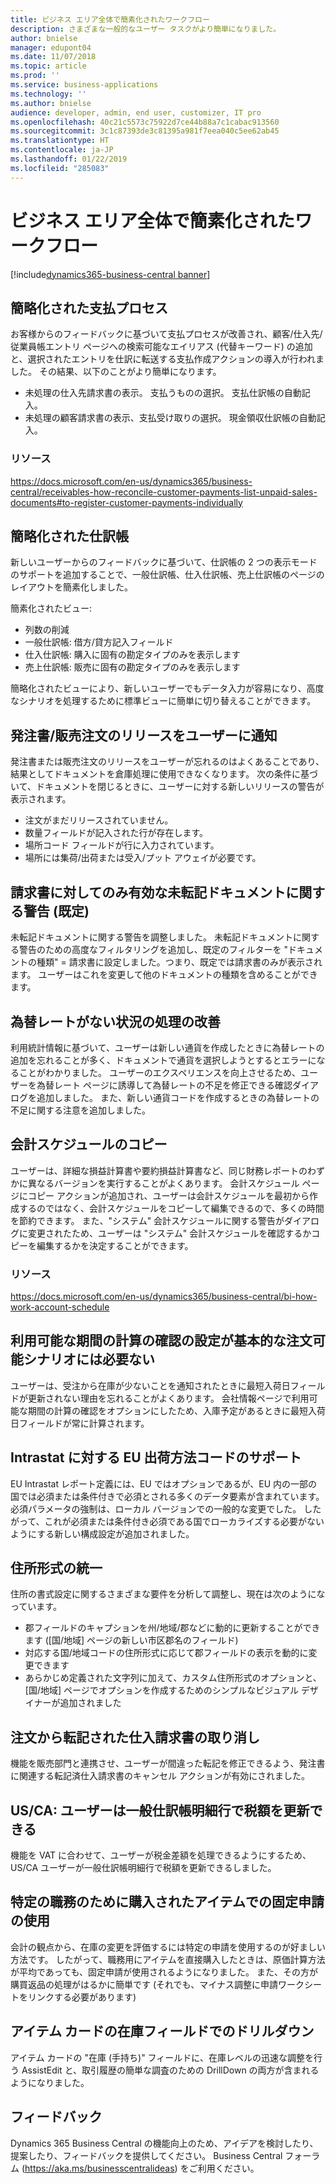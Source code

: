 ```yaml
---
title: ビジネス エリア全体で簡素化されたワークフロー
description: さまざまな一般的なユーザー タスクがより簡単になりました。
author: bnielse
manager: edupont04
ms.date: 11/07/2018
ms.topic: article
ms.prod: ''
ms.service: business-applications
ms.technology: ''
ms.author: bnielse
audience: developer, admin, end user, customizer, IT pro
ms.openlocfilehash: 40c21c5573c75922d7ce44b88a7c1cabac913560
ms.sourcegitcommit: 3c1c87393de3c81395a981f7eea040c5ee62ab45
ms.translationtype: HT
ms.contentlocale: ja-JP
ms.lasthandoff: 01/22/2019
ms.locfileid: "285083"
---
```

# <a name="simpler-workflows-across-business-areas"></a>ビジネス エリア全体で簡素化されたワークフロー

[!include[dynamics365-business-central banner](../includes/dynamics365-business-central.md)]

## <a name="simplified-payment-process"></a>簡略化された支払プロセス

お客様からのフィードバックに基づいて支払プロセスが改善され、顧客/仕入先/従業員帳エントリ ページへの検索可能なエイリアス (代替キーワード) の追加と、選択されたエントリを仕訳に転送する支払作成アクションの導入が行われました。 その結果、以下のことがより簡単になります。

* 未処理の仕入先請求書の表示。 支払うものの選択。 支払仕訳帳の自動記入。
* 未処理の顧客請求書の表示、支払受け取りの選択。 現金領収仕訳帳の自動記入。

### <a name="resources"></a>リソース
https://docs.microsoft.com/en-us/dynamics365/business-central/receivables-how-reconcile-customer-payments-list-unpaid-sales-documents#to-register-customer-payments-individually

## <a name="simplified-journals"></a>簡略化された仕訳帳

新しいユーザーからのフィードバックに基づいて、仕訳帳の 2 つの表示モードのサポートを追加することで、一般仕訳帳、仕入仕訳帳、売上仕訳帳のページのレイアウトを簡素化しました。

簡素化されたビュー:

* 列数の削減
* 一般仕訳帳: 借方/貸方記入フィールド
* 仕入仕訳帳: 購入に固有の勘定タイプのみを表示します
* 売上仕訳帳: 販売に固有の勘定タイプのみを表示します

簡略化されたビューにより、新しいユーザーでもデータ入力が容易になり、高度なシナリオを処理するために標準ビューに簡単に切り替えることができます。

## <a name="remind-user-to-release-purchasesales-order"></a>発注書/販売注文のリリースをユーザーに通知

発注書または販売注文のリリースをユーザーが忘れるのはよくあることであり、結果としてドキュメントを倉庫処理に使用できなくなります。 次の条件に基づいて、ドキュメントを閉じるときに、ユーザーに対する新しいリリースの警告が表示されます。

* 注文がまだリリースされていません。
* 数量フィールドが記入された行が存在します。
* 場所コード フィールドが行に入力されています。
* 場所には集荷/出荷または受入/プット アウェイが必要です。

## <a name="warning-about-unposted-document-is-enabled-for-invoices-only-by-default"></a>請求書に対してのみ有効な未転記ドキュメントに関する警告 (既定)

未転記ドキュメントに関する警告を調整しました。 未転記ドキュメントに関する警告のための高度なフィルタリングを追加し、既定のフィルターを "ドキュメントの種類" = 請求書に設定しました。つまり、既定では請求書のみが表示されます。 ユーザーはこれを変更して他のドキュメントの種類を含めることができます。

## <a name="improved-handling-of-situations-when-currency-exchange-rates-are-missing"></a>為替レートがない状況の処理の改善

利用統計情報に基づいて、ユーザーは新しい通貨を作成したときに為替レートの追加を忘れることが多く、ドキュメントで通貨を選択しようとするとエラーになることがわかりました。 ユーザーのエクスペリエンスを向上させるため、ユーザーを為替レート ページに誘導して為替レートの不足を修正できる確認ダイアログを追加しました。 また、新しい通貨コードを作成するときの為替レートの不足に関する注意を追加しました。

## <a name="copy-account-schedules"></a>会計スケジュールのコピー

ユーザーは、詳細な損益計算書や要約損益計算書など、同じ財務レポートのわずかに異なるバージョンを実行することがよくあります。 会計スケジュール ページにコピー アクションが追加され、ユーザーは会計スケジュールを最初から作成するのではなく、会計スケジュールをコピーして編集できるので、多くの時間を節約できます。 また、"システム" 会計スケジュールに関する警告がダイアログに変更されたため、ユーザーは "システム" 会計スケジュールを確認するかコピーを編集するかを決定することができます。

### <a name="resources"></a>リソース
https://docs.microsoft.com/en-us/dynamics365/business-central/bi-how-work-account-schedule

## <a name="check-avail-period-calc-setting-is-not-needed-for-basic-available-to-order-scenarios"></a>利用可能な期間の計算の確認の設定が基本的な注文可能シナリオには必要ない

ユーザーは、受注から在庫が少ないことを通知されたときに最短入荷日フィールドが更新されない理由を忘れることがよくあります。 会社情報ページで利用可能な期間の計算の確認をオプションにしたため、入庫予定があるときに最短入荷日フィールドが常に計算されます。

## <a name="eu-shipment-method-code-support-for-intrastat"></a>Intrastat に対する EU 出荷方法コードのサポート

EU Intrastat レポート定義には、EU ではオプションであるが、EU 内の一部の国では必須または条件付きで必須とされる多くのデータ要素が含まれています。 必須パラメータの強制は、ローカル バージョンでの一般的な変更でした。 したがって、これが必須または条件付き必須である国でローカライズする必要がないようにする新しい構成設定が追加されました。  

## <a name="address-format-consolidation"></a>住所形式の統一

住所の書式設定に関するさまざまな要件を分析して調整し、現在は次のようになっています。  

* 郡フィールドのキャプションを州/地域/郡などに動的に更新することができます ([国/地域] ページの新しい市区郡名のフィールド)
* 対応する国/地域コードの住所形式に応じて郡フィールドの表示を動的に変更できます
* あらかじめ定義された文字列に加えて、カスタム住所形式のオプションと、[国/地域] ページでオプションを作成するためのシンプルなビジュアル デザイナーが追加されました

## <a name="cancel-purchase-invoices-posted-from-order"></a>注文から転記された仕入請求書の取り消し

機能を販売部門と連携させ、ユーザーが間違った転記を修正できるよう、発注書に関連する転記済仕入請求書のキャンセル アクションが有効にされました。

## <a name="usca-users-can-update-tax-amount-on-general-journal-lines"></a>US/CA: ユーザーは一般仕訳帳明細行で税額を更新できる

機能を VAT に合わせて、ユーザーが税金差額を処理できるようにするため、US/CA ユーザーが一般仕訳帳明細行で税額を更新できるしました。

## <a name="items-purchased-for-specific-jobs-use-fixed-application"></a>特定の職務のために購入されたアイテムでの固定申請の使用

会計の観点から、在庫の変更を評価するには特定の申請を使用するのが好ましい方法です。 したがって、職務用にアイテムを直接購入したときは、原価計算方法が平均であっても、固定申請が使用されるようになりました。 また、その方が購買返品の処理がはるかに簡単です (それでも、マイナス調整に申請ワークシートをリンクする必要があります)

## <a name="drill-down-on-the-inventory-field-on-the-item-card"></a>アイテム カードの在庫フィールドでのドリルダウン

アイテム カードの "在庫 (手持ち)" フィールドに、在庫レベルの迅速な調整を行う AssistEdit と、取引履歴の簡単な調査のための DrillDown の両方が含まれるようになりました。

## <a name="tell-us-what-you-think"></a>フィードバック
Dynamics 365 Business Central の機能向上のため、アイデアを検討したり、提案したり、フィードバックを提供してください。 Business Central フォーラム (https://aka.ms/businesscentralideas) をご利用ください。
